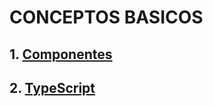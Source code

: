 # CONCEPTOS BASICOS
## 1. [Componentes](componentes/README.md)
## 2. [TypeScript](typeScript/README.md)
